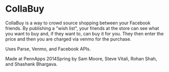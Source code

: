 CollaBuy
==================
CollaBuy is a way to crowd source shopping between your Facebook friends. By publishing a "wish list", your friends at the store can see what you want to buy and, if they want to, can buy it for you. They then enter the price and then you are charged via venmo for the purchase. 

Uses Parse, Venmo, and Facebook APIs. 

Made at PennApps 2014Spring by Sam Moore, Steve Vitali, Rohan Shah, and Shashank Bhargava.
